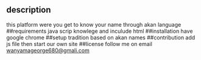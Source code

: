 ## description
this platform were you get to know your name through akan language
##requirements
java scrip knowlege and inculude html
##installation
have google chrome
##setup
tradition based on akan names
##contribution
add js file then start our own site
##license
follow me on email wanyamageorge680@gmali.com


